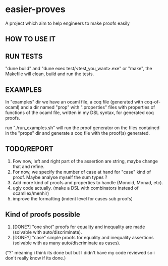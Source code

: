 # easier-proves
A project which aim to help engineers to make proofs easily

## HOW TO USE IT

## RUN TESTS

"dune build" and "dune exec test/<test_you_want>.exe" or "make", the Makefile will clean, build and run the tests.

## EXAMPLES

In "examples" dir we have an ocaml file, a coq file (generated with coq-of-ocaml) and a dir named "prop" with ".properties" files with properties of functions of the ocaml file, written in my DSL syntax, for generated coq proofs.

run "./run_examples.sh" will run the proof generator on the files contained in the "props" dir and generate a coq file with the proof(s) generated.

## TODO/REPORT
1. Fow now, left and right part of the assertion are string, maybe change that and refine.
2. For now, we specify the number of case at hand for "case" kind of proof. Maybe analyse myself the sum types ?
4. Add more kind of proofs and properties to handle (Monoid, Monad, etc).
5. ugly code actually. (make a DSL with combinators instead of ocamllex/menhir)
6. improve the formatting (indent level for cases sub proofs)

## Kind of proofs possible
1. [DONE?] "one shot" proofs for equality and inequality are made (solvable with auto/discriminate).
2. [DONE?] "case" simple proofs for equality and inequality assertions (solvable with as many auto/discriminate as cases).

("?" meaning i think its done but but I didn't have my code reviewed so i don't really know if its done.)